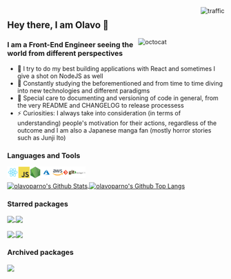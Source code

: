 <img align="right" alt="traffic" src="https://pv-badge.herokuapp.com/total.svg?repo_id=olavoparno-olavoparno"/>

## Hey there, I am Olavo 👋

<img align="right" width="200" alt="octocat" src="https://github.com/olavoparno/olavoparno/raw/master/octocat.png" />

### I am a Front-End Engineer seeing the world from different perspectives

- 🔭 I try to do my best building applications with React and sometimes I give a shot on NodeJS as well
- 🌱 Constantly studying the beforementioned and from time to time diving into new technologies and different paradigms
- 📝 Special care to documenting and versioning of code in general, from the very README and CHANGELOG to release processess
- ⚡ Curiosities: I always take into consideration (in terms of understanding) people's motivation for their actions, regardless of the outcome and I am also a Japanese manga fan (mostly horror stories such as Junji Ito)

### Languages and Tools
<img align="left" alt="react" width="26px" src="https://raw.githubusercontent.com/github/explore/80688e429a7d4ef2fca1e82350fe8e3517d3494d/topics/react/react.png"/>
<img align="left" alt="javascript" width="26px" src="https://raw.githubusercontent.com/github/explore/80688e429a7d4ef2fca1e82350fe8e3517d3494d/topics/javascript/javascript.png" />
<img align="left" alt="nodejs" width="26px" src="https://raw.githubusercontent.com/github/explore/80688e429a7d4ef2fca1e82350fe8e3517d3494d/topics/nodejs/nodejs.png" /><img align="left" alt="azure" width="26px" src="https://raw.githubusercontent.com/github/explore/80688e429a7d4ef2fca1e82350fe8e3517d3494d/topics/azure/azure.png" /><img align="left" alt="aws" width="26px" src="https://raw.githubusercontent.com/github/explore/80688e429a7d4ef2fca1e82350fe8e3517d3494d/topics/aws/aws.png" />
<img align="left" alt="git" width="26px" src="https://raw.githubusercontent.com/github/explore/80688e429a7d4ef2fca1e82350fe8e3517d3494d/topics/git/git.png" /><img align="left" alt="mongo" width="26px" src="https://raw.githubusercontent.com/github/explore/80688e429a7d4ef2fca1e82350fe8e3517d3494d/topics/mongodb/mongodb.png" />

<br />
<br />

<a href="https://github-readme-stats.vercel.app/api?username=olavoparno&show_icons=true&hide_border=true&count_private=true&theme=slateorange">
  <img align="center" alt="olavoparno's Github Stats" src="https://github-readme-stats.vercel.app/api?username=olavoparno&show_icons=true&hide_border=true&count_private=true&theme=slateorange" />
</a>
<a href="https://github-readme-stats.vercel.app/api/top-langs/?username=olavoparno&layout=compact&theme=slateorange">
  <img align="center" alt="olavoparno's Github Top Langs" src="https://github-readme-stats.vercel.app/api/top-langs/?username=olavoparno&layout=compact&theme=slateorange" />
</a>

### Starred packages

<a href="https://github.com/olavoparno/istanbul-badges-readme">
  <img align="center" src="https://github-readme-stats.vercel.app/api/pin/?username=olavoparno&repo=istanbul-badges-readme&theme=slateorange" />
</a>
<a href="https://github.com/olavoparno/translate-serverless-now">
  <img align="center" src="https://github-readme-stats.vercel.app/api/pin/?username=olavoparno&repo=translate-serverless-now&theme=slateorange" />
</a>

<br />
<br />

<a href="https://github.com/olavoparno/react-use-scripts">
  <img align="center" src="https://github-readme-stats.vercel.app/api/pin/?username=olavoparno&repo=react-use-scripts&theme=slateorange" />
</a>
<a href="https://github.com/olavoparno/react-use-hotjar">
  <img align="center" src="https://github-readme-stats.vercel.app/api/pin/?username=olavoparno&repo=react-use-hotjar&theme=slateorange" />
</a>

### Archived packages

<a href="https://github.com/olavoparno/jest-badges-readme">
  <img align="center" src="https://github-readme-stats.vercel.app/api/pin/?username=olavoparno&repo=jest-badges-readme&theme=slateorange" />
</a>

